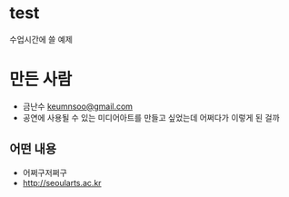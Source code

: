 # test
수업시간에 쓸 예제

# 만든 사람
* 금난수 <keumnsoo@gmail.com>
* 공연에 사용될 수 있는 미디어아트를 만들고 싶었는데 어쩌다가 이렇게 된 걸까

## 어떤 내용
* 어쩌구저쩌구
* http://seoularts.ac.kr

